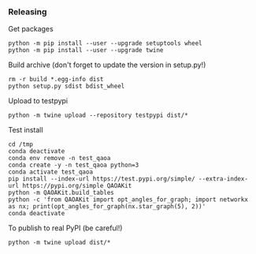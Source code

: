 ### Releasing

Get packages
```
python -m pip install --user --upgrade setuptools wheel
python -m pip install --user --upgrade twine
```

Build archive (don't forget to update the version in setup.py!)
```
rm -r build *.egg-info dist
python setup.py sdist bdist_wheel
```
Upload to testpypi
```
python -m twine upload --repository testpypi dist/*
```
Test install
```
cd /tmp
conda deactivate
conda env remove -n test_qaoa
conda create -y -n test_qaoa python=3
conda activate test_qaoa
pip install --index-url https://test.pypi.org/simple/ --extra-index-url https://pypi.org/simple QAOAKit
python -m QAOAKit.build_tables
python -c 'from QAOAKit import opt_angles_for_graph; import networkx as nx; print(opt_angles_for_graph(nx.star_graph(5), 2))'
conda deactivate
```

To publish to real PyPI (be careful!)
```
python -m twine upload dist/*
```
